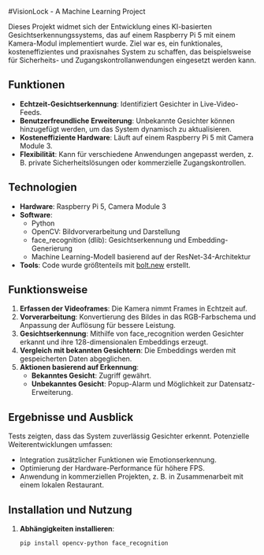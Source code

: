 #VisionLock - A Machine Learning Project

Dieses Projekt widmet sich der Entwicklung eines KI-basierten Gesichtserkennungssystems, das auf einem Raspberry Pi 5 mit einem Kamera-Modul implementiert wurde. Ziel war es, ein funktionales, kosteneffizientes und praxisnahes System zu schaffen, das beispielsweise für Sicherheits- und Zugangskontrollanwendungen eingesetzt werden kann.  

## **Funktionen**  
- **Echtzeit-Gesichtserkennung**: Identifiziert Gesichter in Live-Video-Feeds.  
- **Benutzerfreundliche Erweiterung**: Unbekannte Gesichter können hinzugefügt werden, um das System dynamisch zu aktualisieren.  
- **Kosteneffiziente Hardware**: Läuft auf einem Raspberry Pi 5 mit Camera Module 3.  
- **Flexibilität**: Kann für verschiedene Anwendungen angepasst werden, z. B. private Sicherheitslösungen oder kommerzielle Zugangskontrollen.  

## **Technologien**  
- **Hardware**: Raspberry Pi 5, Camera Module 3  
- **Software**:  
  - Python  
  - OpenCV: Bildvorverarbeitung und Darstellung  
  - face_recognition (dlib): Gesichtserkennung und Embedding-Generierung  
  - Machine Learning-Modell basierend auf der ResNet-34-Architektur  
- **Tools**: Code wurde größtenteils mit [bolt.new](https://bolt.new) erstellt.  

## **Funktionsweise**  
1. **Erfassen der Videoframes**: Die Kamera nimmt Frames in Echtzeit auf.  
2. **Vorverarbeitung**: Konvertierung des Bildes in das RGB-Farbschema und Anpassung der Auflösung für bessere Leistung.  
3. **Gesichtserkennung**: Mithilfe von face_recognition werden Gesichter erkannt und ihre 128-dimensionalen Embeddings erzeugt.  
4. **Vergleich mit bekannten Gesichtern**: Die Embeddings werden mit gespeicherten Daten abgeglichen.  
5. **Aktionen basierend auf Erkennung**:  
   - **Bekanntes Gesicht**: Zugriff gewährt.  
   - **Unbekanntes Gesicht**: Popup-Alarm und Möglichkeit zur Datensatz-Erweiterung.  

## **Ergebnisse und Ausblick**  
Tests zeigten, dass das System zuverlässig Gesichter erkennt. Potenzielle Weiterentwicklungen umfassen:  
- Integration zusätzlicher Funktionen wie Emotionserkennung.  
- Optimierung der Hardware-Performance für höhere FPS.  
- Anwendung in kommerziellen Projekten, z. B. in Zusammenarbeit mit einem lokalen Restaurant.  

## **Installation und Nutzung**  
1. **Abhängigkeiten installieren**:  
   ```bash
   pip install opencv-python face_recognition

